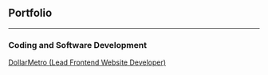 ## Portfolio

---

### Coding and Software Development 

[DollarMetro (Lead Frontend Website Developer)](/sample_page)
<!--<img src="images/dummy_thumbnail.jpg?raw=true"/>

---
[Project 2 Title](/pdf/sample_presentation.pdf)
<!--<img src="images/dummy_thumbnail.jpg?raw=true"/>

---
[Project 3 Title](http://example.com/)
<!--<img src="images/dummy_thumbnail.jpg?raw=true"/>

---

### Category Name 2

- [Project 1 Title](http://example.com/)
- [Project 2 Title](http://example.com/)
- [Project 3 Title](http://example.com/)
- [Project 4 Title](http://example.com/)
- [Project 5 Title](http://example.com/)

---




---
<!--<p style="font-size:11px">Page template forked from <a href="https://github.com/evanca/quick-portfolio">evanca</a></p>
<!-- Remove above link if you don't want to attibute -->
